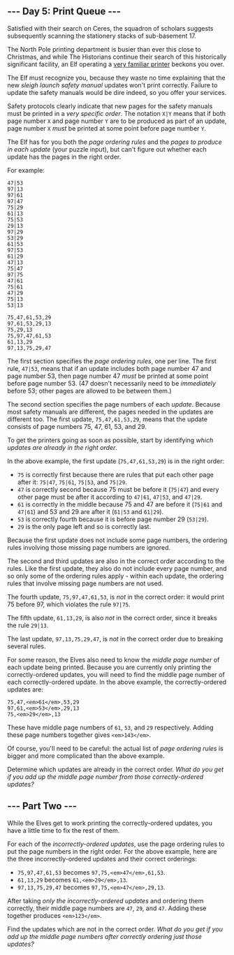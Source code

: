 --- Day 5: Print Queue ---
--------------------------

Satisfied with their search on Ceres, the squadron of scholars suggests subsequently scanning the <span title="Specifically, the surely-stationary stationery stacks.">stationery</span> stacks of sub-basement 17.

The North Pole printing department is busier than ever this close to Christmas, and while The Historians continue their search of this historically significant facility, an Elf operating a [very familiar printer](/2017/day/1) beckons you over.

The Elf must recognize you, because they waste no time explaining that the new *sleigh launch safety manual* updates won't print correctly. Failure to update the safety manuals would be dire indeed, so you offer your services.

Safety protocols clearly indicate that new pages for the safety manuals must be printed in a *very specific order*. The notation `X|Y` means that if both page number `X` and page number `Y` are to be produced as part of an update, page number `X` *must* be printed at some point before page number `Y`.

The Elf has for you both the *page ordering rules* and the *pages to produce in each update* (your puzzle input), but can't figure out whether each update has the pages in the right order.

For example:

```
47|53
97|13
97|61
97|47
75|29
61|13
75|53
29|13
97|29
53|29
61|53
97|53
61|29
47|13
75|47
97|75
47|61
75|61
47|29
75|13
53|13

75,47,61,53,29
97,61,53,29,13
75,29,13
75,97,47,61,53
61,13,29
97,13,75,29,47

```

The first section specifies the *page ordering rules*, one per line. The first rule, `47|53`, means that if an update includes both page number 47 and page number 53, then page number 47 *must* be printed at some point before page number 53. (47 doesn't necessarily need to be *immediately* before 53; other pages are allowed to be between them.)

The second section specifies the page numbers of each *update*. Because most safety manuals are different, the pages needed in the updates are different too. The first update, `75,47,61,53,29`, means that the update consists of page numbers 75, 47, 61, 53, and 29.

To get the printers going as soon as possible, start by identifying *which updates are already in the right order*.

In the above example, the first update (`75,47,61,53,29`) is in the right order:

- `75` is correctly first because there are rules that put each other page after it: `75|47`, `75|61`, `75|53`, and `75|29`.
- `47` is correctly second because 75 must be before it (`75|47`) and every other page must be after it according to `47|61`, `47|53`, and `47|29`.
- `61` is correctly in the middle because 75 and 47 are before it (`75|61` and `47|61`) and 53 and 29 are after it (`61|53` and `61|29`).
- `53` is correctly fourth because it is before page number 29 (`53|29`).
- `29` is the only page left and so is correctly last.

Because the first update does not include some page numbers, the ordering rules involving those missing page numbers are ignored.

The second and third updates are also in the correct order according to the rules. Like the first update, they also do not include every page number, and so only some of the ordering rules apply - within each update, the ordering rules that involve missing page numbers are not used.

The fourth update, `75,97,47,61,53`, is *not* in the correct order: it would print 75 before 97, which violates the rule `97|75`.

The fifth update, `61,13,29`, is also *not* in the correct order, since it breaks the rule `29|13`.

The last update, `97,13,75,29,47`, is *not* in the correct order due to breaking several rules.

For some reason, the Elves also need to know the *middle page number* of each update being printed. Because you are currently only printing the correctly-ordered updates, you will need to find the middle page number of each correctly-ordered update. In the above example, the correctly-ordered updates are:

```
75,47,<em>61</em>,53,29
97,61,<em>53</em>,29,13
75,<em>29</em>,13

```

These have middle page numbers of `61`, `53`, and `29` respectively. Adding these page numbers together gives `<em>143</em>`.

Of course, you'll need to be careful: the actual list of *page ordering rules* is bigger and more complicated than the above example.

Determine which updates are already in the correct order. *What do you get if you add up the middle page number from those correctly-ordered updates?*

--- Part Two ---
----------------

While the Elves get to work printing the correctly-ordered updates, you have a little time to fix the rest of them.

For each of the *incorrectly-ordered updates*, use the page ordering rules to put the page numbers in the right order. For the above example, here are the three incorrectly-ordered updates and their correct orderings:

- `75,97,47,61,53` becomes `97,75,<em>47</em>,61,53`.
- `61,13,29` becomes `61,<em>29</em>,13`.
- `97,13,75,29,47` becomes `97,75,<em>47</em>,29,13`.

After taking *only the incorrectly-ordered updates* and ordering them correctly, their middle page numbers are `47`, `29`, and `47`. Adding these together produces `<em>123</em>`.

Find the updates which are not in the correct order. *What do you get if you add up the middle page numbers after correctly ordering just those updates?*

